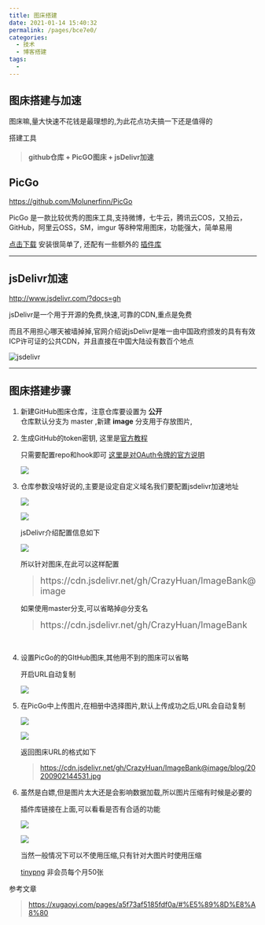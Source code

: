 ```yaml
---
title: 图床搭建
date: 2021-01-14 15:40:32
permalink: /pages/bce7e0/
categories: 
  - 技术
  - 博客搭建
tags: 
  - 
---
```





## 图床搭建与加速

图床嘛,量大快速不花钱是最理想的,为此花点功夫搞一下还是值得的


搭建工具
> #### github仓库 + PicGO图床 + jsDelivr加速


## PicGo
<https://github.com/Molunerfinn/PicGo> 

PicGo 是一款比较优秀的图床工具,支持微博，七牛云，腾讯云COS，又拍云，GitHub，阿里云OSS，SM，imgur 等8种常用图床，功能强大，简单易用

 [点击下载](https://github.com/Molunerfinn/PicGo/releases) 安装很简单了,  还配有一些额外的 [插件库](https://github.com/PicGo/Awesome-PicGo) 

 ---
 ## jsDelivr加速

 <http://www.jsdelivr.com/?docs=gh>

jsDelivr是一个用于开源的免费,快速,可靠的CDN,重点是免费

而且不用担心哪天被墙掉掉,官网介绍说jsDelivr是唯一由中国政府颁发的具有有效ICP许可证的公共CDN，并且直接在中国大陆设有数百个地点

![jsdelivr](https://cdn.jsdelivr.net/gh/CrazyHuan/ImageBank@image/blog/20200903142912.png)

---

## 图床搭建步骤

1. 新建GitHub图床仓库，注意仓库要设置为 **公开**     
   仓库默认分支为 master ,新建 **image** 分支用于存放图片,

2. 生成GitHub的token密钥, 这里是[官方教程](https://help.github.com/en/github/authenticating-to-github/creating-a-personal-access-token-for-the-command-line)
   
   只需要配置repo和hook即可  [这里是对OAuth令牌的官方说明]( https://docs.github.com/en/developers/apps/scopes-for-oauth-apps)

   ![](https://cdn.jsdelivr.net/gh/CrazyHuan/ImageBank@image/blog/20200903150259.png)


3. 仓库参数没啥好说的,主要是设定自定义域名我们要配置jsdelivr加速地址
   
    ![](https://cdn.jsdelivr.net/gh/CrazyHuan/ImageBank@image/blog/20200903143351.png)

    ![](https://cdn.jsdelivr.net/gh/CrazyHuan/ImageBank@image/blog/20200903144602.png)

    jsDelivr介绍配置信息如下

    ![](https://cdn.jsdelivr.net/gh/CrazyHuan/ImageBank@image/blog/20200903143204.png)

    所以针对图床,在此可以这样配置
    > <p> <font size=4> https://cdn.jsdelivr.net/gh/CrazyHuan/ImageBank@image </font></p>


    如果使用master分支,可以省略掉@分支名
    > <p> <font size=4>https://cdn.jsdelivr.net/gh/CrazyHuan/ImageBank </font></p>

    <br>

4. 设置PicGo的的GItHub图床,其他用不到的图床可以省略
 
    开启URL自动复制
 
    ![](https://cdn.jsdelivr.net/gh/CrazyHuan/ImageBank@image/blog/20200903143111.png)

5. 在PicGo中上传图片,在相册中选择图片,默认上传成功之后,URL会自动复制
    
    ![](https://cdn.jsdelivr.net/gh/CrazyHuan/ImageBank@image/blog/20200903150242.png)

    ![](https://cdn.jsdelivr.net/gh/CrazyHuan/ImageBank@image/blog/20200903150247.png)

    返回图床URL的格式如下
    ><https://cdn.jsdelivr.net/gh/CrazyHuan/ImageBank@image/blog/20200902144531.jpg>

6. 虽然是白嫖,但是图片太大还是会影响数据加载,所以图片压缩有时候是必要的
    
    插件库链接在上面,可以看看是否有合适的功能

    ![](https://cdn.jsdelivr.net/gh/CrazyHuan/ImageBank@image/blog/20200903151619.png)

    ![](https://cdn.jsdelivr.net/gh/CrazyHuan/ImageBank@image/blog/20200903153244.png)  

    当然一般情况下可以不使用压缩,只有针对大图片时使用压缩

    [tinypng](https://tinypng.com/) 非会员每个月50张

参考文章 

> <https://xugaoyi.com/pages/a5f73af5185fdf0a/#%E5%89%8D%E8%A8%80>

